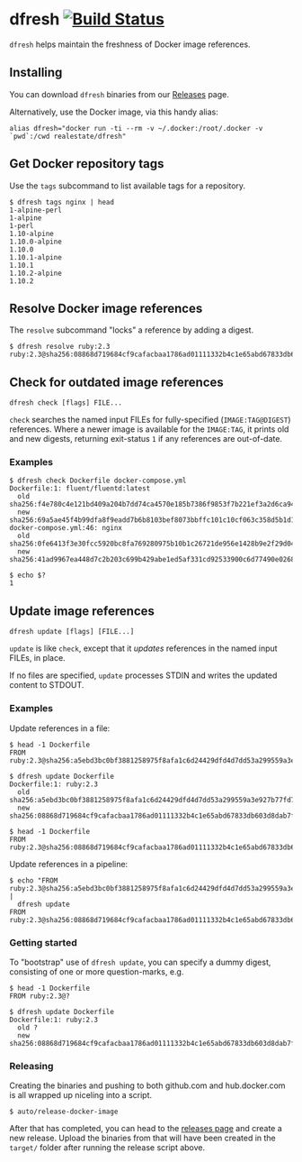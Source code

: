 # dfresh [![Build Status](https://travis-ci.org/realestate-com-au/dfresh.svg?branch=master)](https://travis-ci.org/realestate-com-au/dfresh)

`dfresh` helps maintain the freshness of Docker image references.

## Installing

You can download `dfresh` binaries from our [Releases](https://github.com/realestate-com-au/dfresh/releases) page.

Alternatively, use the Docker image, via this handy alias:

    alias dfresh="docker run -ti --rm -v ~/.docker:/root/.docker -v `pwd`:/cwd realestate/dfresh"

## Get Docker repository tags

Use the `tags` subcommand to list available tags for a repository.

```
$ dfresh tags nginx | head
1-alpine-perl
1-alpine
1-perl
1.10-alpine
1.10.0-alpine
1.10.0
1.10.1-alpine
1.10.1
1.10.2-alpine
1.10.2
```

## Resolve Docker image references

The `resolve` subcommand "locks" a reference by adding a digest.

```
$ dfresh resolve ruby:2.3
ruby:2.3@sha256:08868d719684cf9cafacbaa1786ad01111332b4c1e65abd67833db603d8dab7f
```

## Check for outdated image references

```
dfresh check [flags] FILE...
```

`check` searches the named input FILEs for fully-specified (`IMAGE:TAG@DIGEST`) references. Where a newer image is available for the `IMAGE:TAG`, it prints old and new digests, returning exit-status `1` if any references are out-of-date.

### Examples

```
$ dfresh check Dockerfile docker-compose.yml
Dockerfile:1: fluent/fluentd:latest
  old sha256:f4e780c4e121bd409a204b7dd74ca4570e185b7386f9853f7b221ef3a2d6ca94
  new sha256:69a5ae45f4b99dfa8f9eadd7b6b8103bef8073bbffc101c10cf063c358d5b1d1
docker-compose.yml:46: nginx
  old sha256:0fe6413f3e30fcc5920bc8fa769280975b10b1c26721de956e1428b9e2f29d04
  new sha256:41ad9967ea448d7c2b203c699b429abe1ed5af331cd92533900c6d77490e0268

$ echo $?
1
```

## Update image references

```
dfresh update [flags] [FILE...]
```

`update` is like `check`, except that it _updates_ references in the named input FILEs, in place.

If no files are specified, `update` processes STDIN and writes the updated content to STDOUT.

### Examples

Update references in a file:

```
$ head -1 Dockerfile
FROM ruby:2.3@sha256:a5ebd3bc0bf3881258975f8afa1c6d24429dfd4d7dd53a299559a3e927b77fd7

$ dfresh update Dockerfile
Dockerfile:1: ruby:2.3
  old sha256:a5ebd3bc0bf3881258975f8afa1c6d24429dfd4d7dd53a299559a3e927b77fd7
  new sha256:08868d719684cf9cafacbaa1786ad01111332b4c1e65abd67833db603d8dab7f

$ head -1 Dockerfile
FROM ruby:2.3@sha256:08868d719684cf9cafacbaa1786ad01111332b4c1e65abd67833db603d8dab7f
```

Update references in a pipeline:

```
$ echo "FROM ruby:2.3@sha256:a5ebd3bc0bf3881258975f8afa1c6d24429dfd4d7dd53a299559a3e927b77fd7" |
  dfresh update
FROM ruby:2.3@sha256:08868d719684cf9cafacbaa1786ad01111332b4c1e65abd67833db603d8dab7f
```

### Getting started

To "bootstrap" use of `dfresh update`, you can specify a dummy digest, consisting of one or more question-marks, e.g.

```
$ head -1 Dockerfile
FROM ruby:2.3@?

$ dfresh update Dockerfile
Dockerfile:1: ruby:2.3
  old ?
  new sha256:08868d719684cf9cafacbaa1786ad01111332b4c1e65abd67833db603d8dab7f
```

### Releasing

Creating the binaries and pushing to both github.com and hub.docker.com is all
wrapped up niceling into a script.

```
$ auto/release-docker-image
```

After that has completed, you can head to the [releases page](https://github.com/realestate-com-au/dfresh/releases) and create a new release. Upload the binaries from that will have been created in the `target/` folder after running the release script above.
